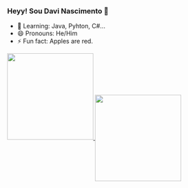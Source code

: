 ### Heyy! Sou Davi Nascimento 👋

- 🌱  Learning: Java, Pyhton, C#...
- 😄 Pronouns: He/Him 
- ⚡ Fun fact: Apples are red.

<a href="https://github.com/DaviSNascimento/stats-readme">
  <img height=200em  src="https://github-readme-stats.vercel.app/api?username=DaviSNascimento&show_icons=true&theme=tokyonight" />
</a>
<a href="https://github.com/DaviSNascimento/convoychat">
  <img height=200em align="center" src="https://github-readme-stats.vercel.app/api/top-langs?username=DaviSNascimento&layout=compact&langs_count=8&theme=tokyonight" />
</a>
